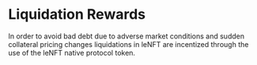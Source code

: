 # Liquidation Rewards

In order to avoid bad debt due to adverse market conditions and sudden collateral pricing changes liquidations in leNFT are incentized through the use of the leNFT native protocol token.

